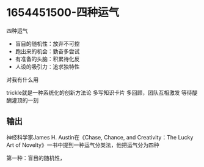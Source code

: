 # 1654451500-四种运气

四种运气
- 盲目的随机性：放弃不可控
- 跑出来的机会：勤奋多尝试
- 有准备的头脑：积累待化反
- 人设的吸引力：追求独特性

对我有什么用

trickle就是一种系统化的创新方法论
多写知识卡片
多回顾，团队互相激发
等待醍醐灌顶的一刻

## 输出
神经科学家James H. Austin在《Chase, Chance, and Creativity：The Lucky Art of Novelty》一书中提到一种运气分类法，他把运气分为四种

第一种：盲目的随机性，